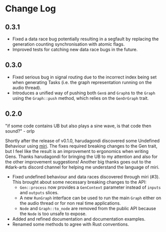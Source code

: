 # Change Log

## 0.3.1

- Fixed a data race bug potentially resulting in a segfault by replacing the generation counting synchronisation with atomic flags.
- Improved tests for catching new data race bugs in the future.

## 0.3.0

- Fixed serious bug in signal routing due to the incorrect index being set when generating Tasks (i.e. the graph representation running on the audio thread).
- Introduces a unified way of pushing both `Gen`s and `Graph`s to the `Graph` using the `Graph::push` method, which relies on the `GenOrGraph` trait.

## 0.2.0

"if some code contains UB but also plays a sine wave, is that code then sound?" - orlp

Shortly after the release of v0.1.0, harudagondi discovered some Undefined Behaviour using [miri](https://github.com/rust-lang/miri). The fixes required breaking changes to the Gen trait, but I feel like the result is an improvement to ergonomics when writing Gens. Thanks harudagondi for bringing the UB to my attention and also for the other improvement suggestions! Another big thanks goes out to the #dark-arts discord channel for helping me understand the language of miri.

- Fixed undefined behaviour and data races discovered through miri (#3). This brought about some necessary breaking changes to the API:
  - `Gen::process` now provides a `GenContext` parameter instead of `inputs` and `outputs` slices.
  - A new `RunGraph` interface can be used to run the main `Graph` either on the audio thread or for non real time applications.
  - `Node` and `Graph::to_node` are removed from the public API because the `Node` is too unsafe to expose.
- Added and refined documentation and documentation examples.
- Renamed some methods to agree with Rust conventions.
